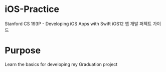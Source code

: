# iOS-Practice
Stanford CS 193P - Developing iOS Apps with Swift
iOS12 앱 개발 퍼펙트 가이드

# Purpose
Learn the basics for developing my Graduation project
